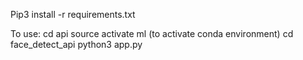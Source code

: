 Pip3 install -r requirements.txt

To use:
cd api
source activate ml (to activate conda environment)
cd face_detect_api
python3 app.py